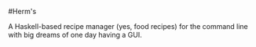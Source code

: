 #Herm's

A Haskell-based recipe manager (yes, food recipes) for the command line with big dreams of one day having a GUI.
